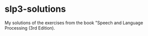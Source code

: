 # slp3-solutions
My solutions of the exercises from the book "Speech and Language Processing (3rd Edition).
